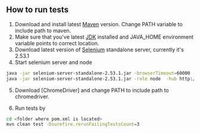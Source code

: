 ## How to run tests
1.  Download and install latest [Maven] version. Change PATH variable to include path to maven.
2.  Make sure that you've latest [JDK] installed and JAVA_HOME environment variable points to correct location. 
3.  Download latest version of [Selenium] standalone server, currently it's 2.53.1
4.  Start selenium server and node
```sh cd <folder where selenium-server-standalone-<version>.jar is located>
java -jar selenium-server-standalone-2.53.1.jar -browserTimeout=60000 -role hub
java -jar selenium-server-standalone-2.53.1.jar -role node  -hub http://localhost:4444/grid/register
```
5. Download [ChromeDriver] and change PATH to include path to chromedriver.

6. Run tests by 
```sh
cd <folder where pom.xml is located>
mvn clean test -Dsurefire.rerunFailingTestsCount=3
```

[JDK]: <http://www.oracle.com/technetwork/java/javase/downloads/index.html>
[Selenium]: <http://selenium-release.storage.googleapis.com/index.html>
[Maven]: <https://maven.apache.org/download.cgi>

